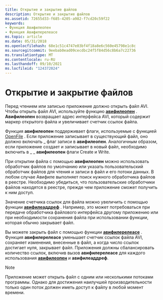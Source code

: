 ```yaml
---
title: Открытие и закрытие файлов
description: Открытие и закрытие файлов
ms.assetid: 72655d33-f685-4205-a982-f7cd20c59f22
keywords:
- Функция Авифилеопен
- Функция Авифилерелеасе
ms.topic: article
ms.date: 05/31/2018
ms.openlocfilehash: 68e1c51c4747e03bf4f18a8e6c560e45798e1c8c
ms.sourcegitcommit: 9eebab0ead09cecdbc24f5f84d56c8b6a7c22736
ms.translationtype: MT
ms.contentlocale: ru-RU
ms.lasthandoff: 09/10/2021
ms.locfileid: "124372024"
---
```

# <a name="opening-and-closing-files"></a>Открытие и закрытие файлов

Перед чтением или записью приложение должно открыть файл AVI. Чтобы открыть файл AVI, используйте функцию [**авифилеопен**](/windows/desktop/api/Vfw/nf-vfw-avifileopen) . **Авифилеопен** возвращает адрес интерфейса AVI, который содержит маркер открытого файла и увеличивает счетчик ссылок файла.

Функция **авифилеопен** поддерживает флаги, используемые с функцией [OpenFile](/documentation/) . Если приложение записывает в существующий файл, оно должно включать \_ флаг записи в **авифилеопен**. Аналогичным образом, если приложение создает и записывает в новый файл, необходимо включить в \_ \_ **авифилеопен** флаги Create и Write.

При открытии файла с помощью **авифилеопен** можно использовать обработчик файлов по умолчанию или указать пользовательский обработчик файлов для чтения и записи в файл и его потоки данных. В любом случае Авифиле выполняет поиск нужного обработчика файлов в реестре. Необходимо убедиться, что пользовательские обработчики файлов находятся в реестре, прежде чем приложение сможет получить к ним доступ.

Значение счетчика ссылок для файла можно увеличить с помощью функции [**авифилеаддреф**](/windows/desktop/api/Vfw/nf-vfw-avifileaddref) . Например, это может потребоваться при передаче обработчика файлового интерфейса другому приложению или при необходимости сохранения файла при использовании функции, которая обычно закрывает файл.

Вы можете закрыть файл с помощью функции [**авифилерелеасе**](/windows/desktop/api/Vfw/nf-vfw-avifilerelease) . Функция **авифилерелеасе** уменьшает счетчик ссылок файла AVI, сохраняет изменения, внесенные в файл, а когда число ссылок достигает нуля, закрывает файл. Приложения должны сбалансировать количество ссылок, включив вызов **авифилерелеасе** для каждого использования [**авифилеопен**](/windows/desktop/api/Vfw/nf-vfw-avifileopen) и **авифилеаддреф**.

> [!Note]  
> Приложение может открыть файл с одним или несколькими потоками программы. Однако для достижения наилучшей производительности только один поток должен иметь доступ к файлу в любой момент времени.

 

 

 